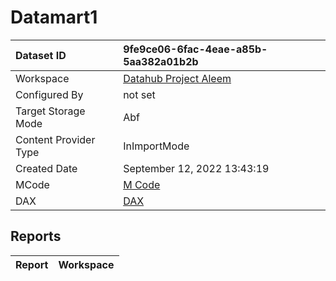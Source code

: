 



# Datamart1

|Dataset ID|9fe9ce06-6fac-4eae-a85b-5aa382a01b2b|
| :--- | :--- |
|Workspace|[Datahub Project Aleem](../Workspaces/Datahub-Project-Aleem.md)|
|Configured By|not set|
|Target Storage Mode|Abf|
|Content Provider Type|InImportMode|
|Created Date|September 12, 2022 13:43:19|
|MCode|[M Code](./Datamart1/mcode.md)|
|DAX|[DAX](./Datamart1/dax.md)|

## Reports

|Report|Workspace|
| :--- | :--- |
